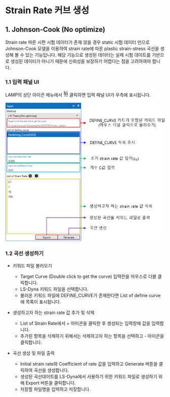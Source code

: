# Strain Rate 커브 생성

## 1. Johnson-Cook (No optimize)
Strain rate 따른 시편 시험 데이터가 존재 않을 경우 static 시험 데이터 만으로 Johnson-Cook 모델을 이용하여 strain rate에 따른 plastic strain-stress 곡선을 생성해 볼 수 있는 기능입니다. 해당 기능으로 생성된 데이터는 실제 시험 데이트를 기반으로 생성된 데이터가 아니기 때문에 신뢰성을 보장하기 어렵다는 점을 고려하여야 합니다.

### 1.1 입력 패널 UI
LAMP의 상단 아이콘 메뉴에서 <img src="images/GENSR0.png" width=15> 클릭하면 입력 패널 UI가 우측에 표시됩니다. 

<img src="images/GENSR1.png" width=600>

### 1.2 곡선 생성하기

* 키워드 파일 불러오기
    * Target Curve (Double click to get the curve) 입력란을 마우스로 더블 클릭합니다.
    * LS-Dyna 키워드 파일을 선택합니다. 
    * 불러온 키워드 파일에 DEFINE_CURVE가 존재한다면 List of define curve에 목록이 표시됩니다.
 
* 생성하고자 하는 strain rate 값 추가 및 삭제
    * List of Strain Rate에서 + 아이콘을 클릭한 후 생성되는 입력창에 값을 입력합니다.
    * 추가된 항목을 삭제하기 위해서는 삭제하고자 하는 항목을 선택하고 - 아이콘을 클릭합니다.

* 곡선 생성 및 파일 출력
    * Initial strain rate와 Coefficient of rate 값을 입력하고 Generate 버튼을 클릭하여 곡선을 생성합니다.
    * 생성된 곡선데이트를 LS-Dyna에서 사용하기 위한 키워드 파일로 생성하기 위해 Export 버튼을 클릭합니다.
    * 저장할 파일명을 입력하고 저장합니다. 



